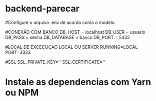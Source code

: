 # backend-parecar

#Configure o arquivo .env de acordo como o modelo.

#CONEXÃO COM BANCO
DB_HOST = localhost
DB_USER = usuario
DB_PASS = senha
DB_DATABASE = banco
DB_PORT = 5432


#LOCAL DE EXCECUÇAO LOCAL OU SERVER
RUNNING=LOCAL
PORT=3333

#SSL
SSL_PRIVATE_KEY=''
SSL_CERTIFICATE=''

# Instale as dependencias com Yarn ou NPM

